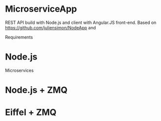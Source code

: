 # MicroserviceApp

REST API build with Node.js and client with Angular.JS front-end. 
Based on https://github.com/juliensimon/NodeApp and 

Requirements

 # Node.js
 
Microservices
 # Node.js + ZMQ 
 # Eiffel + ZMQ

